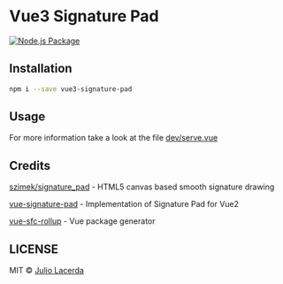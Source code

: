 # Vue3 Signature Pad

[![Node.js Package](https://github.com/tng10/vue3-signature-pad/actions/workflows/npm-publish.yml/badge.svg)](https://github.com/tng10/vue3-signature-pad/actions/workflows/npm-publish.yml)

## Installation

```bash
npm i --save vue3-signature-pad
```

## Usage

For more information take a look at the file [dev/serve.vue](dev/serve.vue)

## Credits

[szimek/signature_pad](https://github.com/szimek/signature_pad) - HTML5 canvas based smooth signature drawing

[vue-signature-pad](https://github.com/neighborhood999/vue-signature-pad) - Implementation of Signature Pad for Vue2

[vue-sfc-rollup](https://github.com/team-innovation/vue-sfc-rollup) - Vue package generator

## LICENSE

MIT © [Julio Lacerda](https://github.com/tng10)
